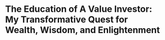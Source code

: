 # The Education of A Value Investor: My Transformative Quest for Wealth, Wisdom, and Enlightenment

## 

